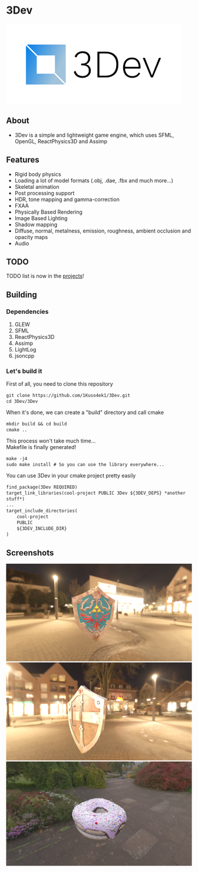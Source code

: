 # 3Dev
![](logo.png)
## About
- 3Dev is a simple and lightweight game engine, which uses SFML, OpenGL, ReactPhysics3D and Assimp
## Features
- Rigid body physics
- Loading a lot of model formats (.obj, .dae, .fbx and much more...)
- Skeletal animation
- Post processing support
- HDR, tone mapping and gamma-correction
- FXAA
- Physically Based Rendering
- Image Based Lighting
- Shadow mapping
- Diffuse, normal, metalness, emission, roughness, ambient occlusion and opacity maps
- Audio
## TODO
TODO list is now in the [projects](https://github.com/1Kuso4ek1/3Dev/projects/1)!
## Building
### Dependencies
1. GLEW
2. SFML
3. ReactPhysics3D
4. Assimp
5. LightLog
6. jsoncpp
### Let's build it
First of all, you need to clone this repository
```
git clone https://github.com/1Kuso4ek1/3Dev.git
cd 3Dev/3Dev
```
When it's done, we can create a "build" directory and call cmake
```
mkdir build && cd build
cmake ..
```
This process won't take much time...  
Makefile is finally generated!
```
make -j4
sudo make install # So you can use the library everywhere...
```
You can use 3Dev in your cmake project pretty easily
```
find_package(3Dev REQUIRED)
target_link_libraries(cool-project PUBLIC 3Dev ${3DEV_DEPS} *another stuff*)
...
target_include_directories(
	cool-project
	PUBLIC
	${3DEV_INCLUDE_DIR}
)
```
## Screenshots
![](./Screenshots/scr.png)
![](./Screenshots/scr1.png)
![](./Screenshots/scr2.png)
